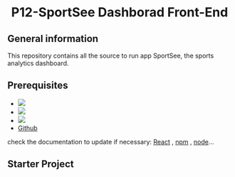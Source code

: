 <style>
    .h1 {
        display:flex;
        justify-content:center;
    }
</style>

<h1 class="h1">P12-SportSee Dashborad Front-End</h1>

## General information

This repository contains all the source to run app SportSee, the sports analytics dashboard.

## Prerequisites

-   <img src="https://img.shields.io/badge/React-v18.2.0-blue">
-   <img src="https://img.shields.io/badge/npm-8.19.2-green">
-   <img src="https://img.shields.io/badge/Node-v18.12.0-blue">
-   [Github](https://github.com/)

check the documentation to update if necessary: [React](https://fr.reactjs.org/) , [npm](https://www.npmjs.com/) , [node](https://nodejs.org/en/)...

## Starter Project
